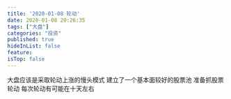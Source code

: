 ```yaml
---
title: '2020-01-08 轮动'
date: 2020-01-08 20:26:35
tags: ["大盘"]
categories: "投资"
published: true
hideInList: false
feature: 
isTop: false
---
```

大盘应该是采取轮动上涨的慢头模式
建立了一个基本面较好的股票池
准备抓股票轮动
每次轮动有可能在十天左右
<!-- more -->
